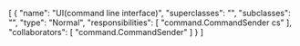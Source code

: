 [
  {
    "name": "UI(command line interface)",
    "superclasses": "",
    "subclasses": "",
    "type": "Normal",
    "responsibilities": [
      "command.CommandSender cs"
    ],
    "collaborators": [
      "command.CommandSender"
    ]
  }
]